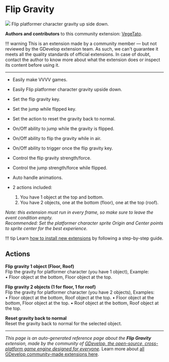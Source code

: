 # Flip Gravity

<img src="https://resources.gdevelop-app.com/assets/Icons/Line Hero Pack/Master/SVG/Space/Space_earth_moon_orbit_sun.svg" class="extension-icon"></img>
Flip platformer character gravity up side down.

**Authors and contributors** to this community extension: [VegeTato](https://gd.games/VegeTato).

!!! warning
    This is an extension made by a community member — but not reviewed
    by the GDevelop extension team. As such, we can't guarantee it
    meets all the quality standards of official extensions. In case of
    doubt, contact the author to know more about what the extension
    does or inspect its content before using it.

---

- Easily make VVVV games.

- Easily Flip platformer character gravity upside down.
- Set the flip gravity key.
- Set the jump while flipped key.
- Set the action to reset the gravity back to normal.
- On/Off ability to jump while the gravity is flipped.
- On/Off ability to flip the gravity while in air.
- On/Off ability to trigger once the flip gravity key.
- Control the flip gravity strength/force.
- Control the jump strength/force while flipped.
- Auto handle animations.
- 2 actions included:  
    1. You have 1 object at the top and bottom.  
    2. You have 2 objects, one at the bottom (floor), one at the top (roof).


*Note: this extension must run in every frame, so make sure to leave the event condition empty.  
Recommended: Set the platformer character sprite Origin and Center points to sprite center for the best experience.*

!!! tip
    Learn [how to install new extensions](/gdevelop5/extensions/search) by following a step-by-step guide.

## Actions

**Flip gravity 1 object (Floor, Roof)**  
Flip the gravity for platformer character (you have 1 object), Example:  
• Floor object at the bottom, Floor object at the top.

**Flip gravity 2 objects (1 for floor, 1 for roof)**  
Flip the gravity for platformer character (you have 2 objects), Examples:  
• Floor object at the bottom, Roof object at the top.
• Floor object at the bottom, Floor object at the top.
• Roof object at the bottom, Roof object at the top.

**Reset gravity back to normal**  
Reset the gravity back to normal for the selected object.



---

*This page is an auto-generated reference page about the **Flip Gravity** extension, made by the community of [GDevelop, the open-source, cross-platform game engine designed for everyone](https://gdevelop.io/).* Learn more about [all GDevelop community-made extensions here](/gdevelop5/extensions).